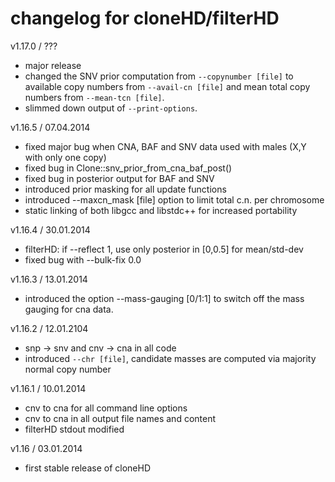 # changelog for cloneHD/filterHD

v1.17.0 / ???

*  major release
*  changed the SNV prior computation from `--copynumber
	[file]` to available copy numbers from `--avail-cn [file]` and
	mean total copy numbers from `--mean-tcn [file]`.
*  slimmed down output of `--print-options`.

v1.16.5 / 07.04.2014

*  fixed major bug when CNA, BAF and SNV data used with males (X,Y with only one copy)
*  fixed bug in Clone::snv_prior_from_cna_baf_post()
*  fixed bug in posterior output for BAF and SNV
*  introduced prior masking for all update functions
*  introduced --maxcn_mask [file] option to limit total c.n. per chromosome
*  static linking of both libgcc and libstdc++ for increased portability

v1.16.4 / 30.01.2014

*  filterHD: if --reflect 1, use only posterior in [0,0.5] for mean/std-dev
*  fixed bug with --bulk-fix 0.0

v1.16.3 / 13.01.2014

*  introduced the option --mass-gauging [0/1:1] to switch off the mass gauging for cna data.

v1.16.2 / 12.01.2104

*  snp -> snv and cnv -> cna in all code
*  introduced `--chr [file]`, candidate masses are computed via majority normal copy number

v1.16.1 / 10.01.2014

*  cnv to cna  for all command line options
*  cnv to cna in all output file names and content
*  filterHD stdout modified

v1.16 / 03.01.2014

*  first stable release of cloneHD
